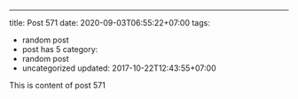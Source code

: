 ---
title: Post 571
date: 2020-09-03T06:55:22+07:00
tags:
  - random post
  - post has 5
category:
  - random post
  - uncategorized
updated: 2017-10-22T12:43:55+07:00

This is content of post 571